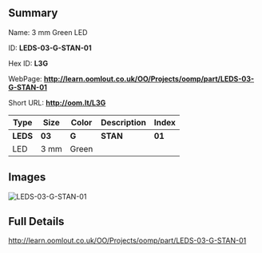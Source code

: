 

## Summary
 
Name:  3 mm Green LED 

ID: __LEDS-03-G-STAN-01__

Hex ID: __L3G__

WebPage: __http://learn.oomlout.co.uk/OO/Projects/oomp/part/LEDS-03-G-STAN-01__

Short URL: __http://oom.lt/L3G__


| Type   | Size   | Color   | Description   | Index   |    
| ----- | ------   | ------   | -----   | ----   |    
| __LEDS__   					| __03__   					| __G__    						| __STAN__    					| __01__ |    
| LED		| 3 mm	| Green		| 	| 	|

## Images
![LEDS-03-G-STAN-01](http://oomlout.com/oomp-gen/parts/LEDS-03-G-STAN-01/LEDS-03-G-STAN-01_420.jpg)

## Full Details

 http://learn.oomlout.co.uk/OO/Projects/oomp/part/LEDS-03-G-STAN-01

